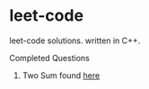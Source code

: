 # leet-code
leet-code solutions. written in C++.

Completed Questions
1. Two Sum found [here](https://leetcode.com/problems/two-sum/)
